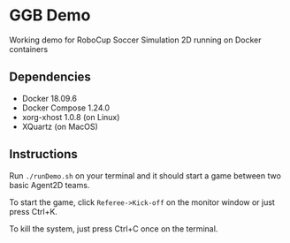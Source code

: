 # GGB Demo

Working demo for RoboCup Soccer Simulation 2D running on Docker containers

## Dependencies

- Docker 18.09.6
- Docker Compose 1.24.0
- xorg-xhost 1.0.8 (on Linux)
- XQuartz (on MacOS)

## Instructions

Run `./runDemo.sh` on your terminal and it should start a game between two basic Agent2D teams.

To start the game, click `Referee->Kick-off` on the monitor window or just press Ctrl+K.

To kill the system, just press Ctrl+C once on the terminal.
